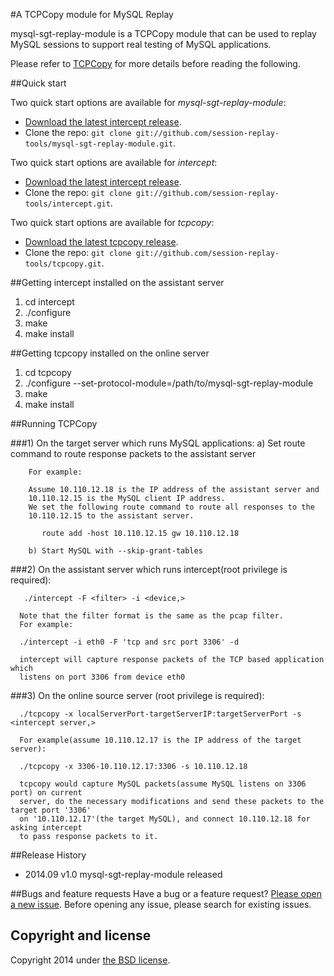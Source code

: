 #A TCPCopy module for MySQL Replay

mysql-sgt-replay-module is a TCPCopy module that can be used to replay MySQL sessions to support real testing of MySQL applications. 

Please refer to [TCPCopy](https://github.com/session-replay-tools/tcpcopy) for more details before reading the following.

##Quick start

Two quick start options are available for *mysql-sgt-replay-module*:

* [Download the latest intercept release](https://github.com/session-replay-tools/mysql-sgt-replay-module/releases).
* Clone the repo: 
`git clone git://github.com/session-replay-tools/mysql-sgt-replay-module.git`.

Two quick start options are available for *intercept*:

* [Download the latest intercept release](https://github.com/session-replay-tools/intercept/releases).
* Clone the repo: `git clone git://github.com/session-replay-tools/intercept.git`.

Two quick start options are available for *tcpcopy*:

* [Download the latest tcpcopy release](https://github.com/session-replay-tools/tcpcopy/releases).
* Clone the repo: `git clone git://github.com/session-replay-tools/tcpcopy.git`.


##Getting intercept installed on the assistant server
1. cd intercept
2. ./configure 
3. make
4. make install


##Getting tcpcopy installed on the online server
1. cd tcpcopy
2. ./configure --set-protocol-module=/path/to/mysql-sgt-replay-module
3. make
4. make install


##Running TCPCopy
 
###1) On the target server which runs MySQL applications:
	    a) Set route command to route response packets to the assistant server

        For example:

	    Assume 10.110.12.18 is the IP address of the assistant server and 
        10.110.12.15 is the MySQL client IP address. 
        We set the following route command to route all responses to the 
        10.110.12.15 to the assistant server.

           route add -host 10.110.12.15 gw 10.110.12.18
        
        b) Start MySQL with --skip-grant-tables

###2) On the assistant server which runs intercept(root privilege is required):

	   ./intercept -F <filter> -i <device,> 
	  
	  Note that the filter format is the same as the pcap filter.
	  For example:

	  ./intercept -i eth0 -F 'tcp and src port 3306' -d

	  intercept will capture response packets of the TCP based application which 
      listens on port 3306 from device eth0 
    
	
###3) On the online source server (root privilege is required):
      
	  ./tcpcopy -x localServerPort-targetServerIP:targetServerPort -s <intercept server,> 
	  
      For example(assume 10.110.12.17 is the IP address of the target server):

	  ./tcpcopy -x 3306-10.110.12.17:3306 -s 10.110.12.18 

	  tcpcopy would capture MySQL packets(assume MySQL listens on 3306 port) on current 
      server, do the necessary modifications and send these packets to the target port '3306' 
      on '10.110.12.17'(the target MySQL), and connect 10.110.12.18 for asking intercept 
      to pass response packets to it.

##Release History
+ 2014.09  v1.0    mysql-sgt-replay-module released


##Bugs and feature requests
Have a bug or a feature request? [Please open a new issue](https://github.com/session-replay-tools/mysql-sgt-replay-module/issues). Before opening any issue, please search for existing issues.


## Copyright and license

Copyright 2014 under [the BSD license](LICENSE).


